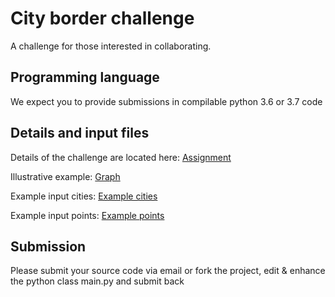 # City border challenge

A challenge for those interested in collaborating.

## Programming language

We expect you to provide submissions in compilable python 3.6 or 3.7 code

## Details and input files

Details of the challenge are located here: [Assignment](notes_competition.txt)

Illustrative example: [Graph](explanation.jpg)

Example input cities: [Example cities](cities.csv)

Example input points: [Example points](points.csv)

## Submission

Please submit your source code via email or fork the project, edit & enhance the python class main.py and submit back

